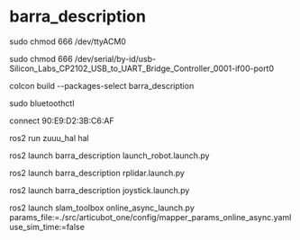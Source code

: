 # barra_description

sudo chmod 666 /dev/ttyACM0

sudo chmod 666 /dev/serial/by-id/usb-Silicon_Labs_CP2102_USB_to_UART_Bridge_Controller_0001-if00-port0

colcon build --packages-select barra_description

sudo bluetoothctl

connect 90:E9:D2:3B:C6:AF

ros2 run zuuu_hal hal

ros2 launch barra_description launch_robot.launch.py

ros2 launch barra_description rplidar.launch.py

ros2 launch barra_description joystick.launch.py

ros2 launch slam_toolbox online_async_launch.py params_file:=./src/articubot_one/config/mapper_params_online_async.yaml use_sim_time:=false

